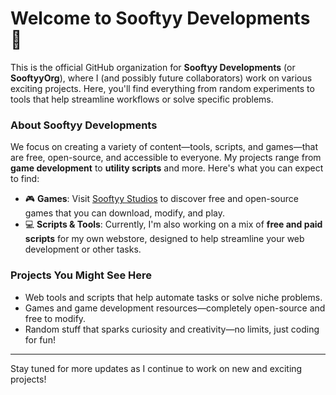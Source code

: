 # Welcome to Sooftyy Developments 🌟

This is the official GitHub organization for **Sooftyy Developments** (or **SooftyyOrg**), where I (and possibly future collaborators) work on various exciting projects. Here, you'll find everything from random experiments to tools that help streamline workflows or solve specific problems.

### About Sooftyy Developments
We focus on creating a variety of content—tools, scripts, and games—that are free, open-source, and accessible to everyone. My projects range from **game development** to **utility scripts** and more. Here's what you can expect to find:

- 🎮 **Games**: Visit [Sooftyy Studios](https://github.com/Sooftyy-Studios) to discover free and open-source games that you can download, modify, and play.
- 💻 **Scripts & Tools**: Currently, I'm also working on a mix of **free and paid scripts** for my own webstore, designed to help streamline your web development or other tasks.

### Projects You Might See Here
- Web tools and scripts that help automate tasks or solve niche problems.
- Games and game development resources—completely open-source and free to modify.
- Random stuff that sparks curiosity and creativity—no limits, just coding for fun!

---

Stay tuned for more updates as I continue to work on new and exciting projects!
